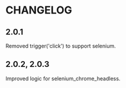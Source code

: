 # CHANGELOG

## 2.0.1
Removed trigger('click') to support selenium.

## 2.0.2, 2.0.3
Improved logic for selenium_chrome_headless.
